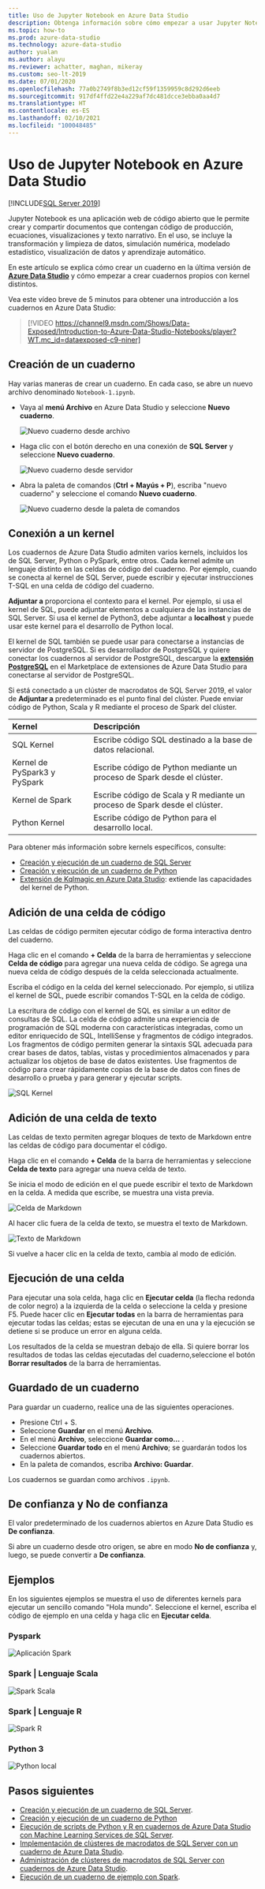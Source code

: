 ```yaml
---
title: Uso de Jupyter Notebook en Azure Data Studio
description: Obtenga información sobre cómo empezar a usar Jupyter Notebook en Azure Data Studio.
ms.topic: how-to
ms.prod: azure-data-studio
ms.technology: azure-data-studio
author: yualan
ms.author: alayu
ms.reviewer: achatter, maghan, mikeray
ms.custom: seo-lt-2019
ms.date: 07/01/2020
ms.openlocfilehash: 77a0b2749f8b3ed12cf59f1359959c8d292d6eeb
ms.sourcegitcommit: 917df4ffd22e4a229af7dc481dcce3ebba0aa4d7
ms.translationtype: HT
ms.contentlocale: es-ES
ms.lasthandoff: 02/10/2021
ms.locfileid: "100048485"
---
```

# <a name="use-jupyter-notebooks-in-azure-data-studio"></a>Uso de Jupyter Notebook en Azure Data Studio

[!INCLUDE[SQL Server 2019](../../includes/applies-to-version/sqlserver2019.md)]

Jupyter Notebook es una aplicación web de código abierto que le permite crear y compartir documentos que contengan código de producción, ecuaciones, visualizaciones y texto narrativo. En el uso, se incluye la transformación y limpieza de datos, simulación numérica, modelado estadístico, visualización de datos y aprendizaje automático.

En este artículo se explica cómo crear un cuaderno en la última versión de [**Azure Data Studio**](../download-azure-data-studio.md) y cómo empezar a crear cuadernos propios con kernel distintos.

Vea este vídeo breve de 5 minutos para obtener una introducción a los cuadernos en Azure Data Studio:

> [!VIDEO https://channel9.msdn.com/Shows/Data-Exposed/Introduction-to-Azure-Data-Studio-Notebooks/player?WT.mc_id=dataexposed-c9-niner]

## <a name="create-a-notebook"></a>Creación de un cuaderno

Hay varias maneras de crear un cuaderno. En cada caso, se abre un nuevo archivo denominado `Notebook-1.ipynb`.

- Vaya al **menú Archivo** en Azure Data Studio y seleccione **Nuevo cuaderno**.

  ![Nuevo cuaderno desde archivo](media/notebooks-guidance/file-new-notebook.png)

- Haga clic con el botón derecho en una conexión de **SQL Server** y seleccione **Nuevo cuaderno**.

  ![Nuevo cuaderno desde servidor](media/notebooks-guidance/server-new-notebook.png)

- Abra la paleta de comandos (**Ctrl + Mayús + P**), escriba "nuevo cuaderno" y seleccione el comando **Nuevo cuaderno**.

  ![Nuevo cuaderno desde la paleta de comandos](media/notebooks-guidance/command-palette-new-notebook.png)

## <a name="connect-to-a-kernel"></a>Conexión a un kernel

Los cuadernos de Azure Data Studio admiten varios kernels, incluidos los de SQL Server, Python o PySpark, entre otros. Cada kernel admite un lenguaje distinto en las celdas de código del cuaderno. Por ejemplo, cuando se conecta al kernel de SQL Server, puede escribir y ejecutar instrucciones T-SQL en una celda de código del cuaderno.

**Adjuntar a** proporciona el contexto para el kernel. Por ejemplo, si usa el kernel de SQL, puede adjuntar elementos a cualquiera de las instancias de SQL Server.
Si usa el kernel de Python3, debe adjuntar a **localhost** y puede usar este kernel para el desarrollo de Python local.

El kernel de SQL también se puede usar para conectarse a instancias de servidor de PostgreSQL. Si es desarrollador de PostgreSQL y quiere conectar los cuadernos al servidor de PostgreSQL, descargue la [**extensión PostgreSQL**](../extensions/postgres-extension.md) en el Marketplace de extensiones de Azure Data Studio para conectarse al servidor de PostgreSQL.

Si está conectado a un clúster de macrodatos de SQL Server 2019, el valor de **Adjuntar a** predeterminado es el punto final del clúster. Puede enviar código de Python, Scala y R mediante el proceso de Spark del clúster.

| Kernel                      | Descripción                                                  |
|:----------------------------|:-------------------------------------------------------------|
| SQL Kernel                  | Escribe código SQL destinado a la base de datos relacional.         |
| Kernel de PySpark3 y PySpark | Escribe código de Python mediante un proceso de Spark desde el clúster.      |
| Kernel de Spark                | Escribe código de Scala y R mediante un proceso de Spark desde el clúster. |
| Python Kernel               | Escribe código de Python para el desarrollo local.                     |

Para obtener más información sobre kernels específicos, consulte:

- [Creación y ejecución de un cuaderno de SQL Server](./notebooks-sql-kernel.md)
- [Creación y ejecución de un cuaderno de Python](./notebooks-python-kernel.md)
- [Extensión de Kqlmagic en Azure Data Studio](./notebooks-kqlmagic.md): extiende las capacidades del kernel de Python.

## <a name="add-a-code-cell"></a>Adición de una celda de código

Las celdas de código permiten ejecutar código de forma interactiva dentro del cuaderno.

Haga clic en el comando **+ Celda** de la barra de herramientas y seleccione **Celda de código** para agregar una nueva celda de código. Se agrega una nueva celda de código después de la celda seleccionada actualmente.

Escriba el código en la celda del kernel seleccionado. Por ejemplo, si utiliza el kernel de SQL, puede escribir comandos T-SQL en la celda de código.

La escritura de código con el kernel de SQL es similar a un editor de consultas de SQL. La celda de código admite una experiencia de programación de SQL moderna con características integradas, como un editor enriquecido de SQL, IntelliSense y fragmentos de código integrados. Los fragmentos de código permiten generar la sintaxis SQL adecuada para crear bases de datos, tablas, vistas y procedimientos almacenados y para actualizar los objetos de base de datos existentes. Use fragmentos de código para crear rápidamente copias de la base de datos con fines de desarrollo o prueba y para generar y ejecutar scripts.

![SQL Kernel](media/notebooks-guidance/intellisense-code-cell.png)

## <a name="add-a-text-cell"></a>Adición de una celda de texto

Las celdas de texto permiten agregar bloques de texto de Markdown entre las celdas de código para documentar el código.

Haga clic en el comando **+ Celda** de la barra de herramientas y seleccione **Celda de texto** para agregar una nueva celda de texto.

Se inicia el modo de edición en el que puede escribir el texto de Markdown en la celda. A medida que escribe, se muestra una vista previa.

![Celda de Markdown](media/notebooks-guidance/notebook-markdown-cell.png)

Al hacer clic fuera de la celda de texto, se muestra el texto de Markdown.

![Texto de Markdown](media/notebooks-guidance/notebook-markdown-preview.png)

Si vuelve a hacer clic en la celda de texto, cambia al modo de edición.

## <a name="run-a-cell"></a>Ejecución de una celda

Para ejecutar una sola celda, haga clic en **Ejecutar celda** (la flecha redonda de color negro) a la izquierda de la celda o seleccione la celda y presione F5. Puede hacer clic en **Ejecutar todas** en la barra de herramientas para ejecutar todas las celdas; estas se ejecutan de una en una y la ejecución se detiene si se produce un error en alguna celda.

Los resultados de la celda se muestran debajo de ella. Si quiere borrar los resultados de todas las celdas ejecutadas del cuaderno,seleccione el botón **Borrar resultados** de la barra de herramientas.

## <a name="save-a-notebook"></a>Guardado de un cuaderno

Para guardar un cuaderno, realice una de las siguientes operaciones.

- Presione Ctrl + S.
- Seleccione **Guardar** en el menú **Archivo**.
- En el menú **Archivo**, seleccione **Guardar como...** .
- Seleccione **Guardar todo** en el menú **Archivo**; se guardarán todos los cuadernos abiertos.
- En la paleta de comandos, escriba **Archivo: Guardar**.

Los cuadernos se guardan como archivos `.ipynb`.

## <a name="trusted-and-non-trusted"></a>De confianza y No de confianza

El valor predeterminado de los cuadernos abiertos en Azure Data Studio es **De confianza**.

Si abre un cuaderno desde otro origen, se abre en modo **No de confianza** y, luego, se puede convertir a **De confianza**.

## <a name="examples"></a>Ejemplos

En los siguientes ejemplos se muestra el uso de diferentes kernels para ejecutar un sencillo comando "Hola mundo". Seleccione el kernel, escriba el código de ejemplo en una celda y haga clic en **Ejecutar celda**.

### <a name="pyspark"></a>Pyspark

![Aplicación Spark](media/notebooks-guidance/pyspark.png)

### <a name="spark--scala-language"></a>Spark | Lenguaje Scala

![Spark Scala](media/notebooks-guidance/spark-scala.png)

### <a name="spark--r-language"></a>Spark | Lenguaje R

![Spark R](media/notebooks-guidance/spark-r.png)

### <a name="python-3"></a>Python 3

![Python local](media/notebooks-guidance/local-python.png)

## <a name="next-steps"></a>Pasos siguientes

- [Creación y ejecución de un cuaderno de SQL Server](./notebooks-sql-kernel.md).
- [Creación y ejecución de un cuaderno de Python](./notebooks-python-kernel.md)
- [Ejecución de scripts de Python y R en cuadernos de Azure Data Studio con Machine Learning Services de SQL Server](../../machine-learning/install/sql-machine-learning-azure-data-studio.md).
- [Implementación de clústeres de macrodatos de SQL Server con un cuaderno de Azure Data Studio](../../big-data-cluster/notebooks-deploy.md).
- [Administración de clústeres de macrodatos de SQL Server con cuadernos de Azure Data Studio](../../big-data-cluster/notebooks-manage-bdc.md).
- [Ejecución de un cuaderno de ejemplo con Spark](../../big-data-cluster/notebooks-tutorial-spark.md).